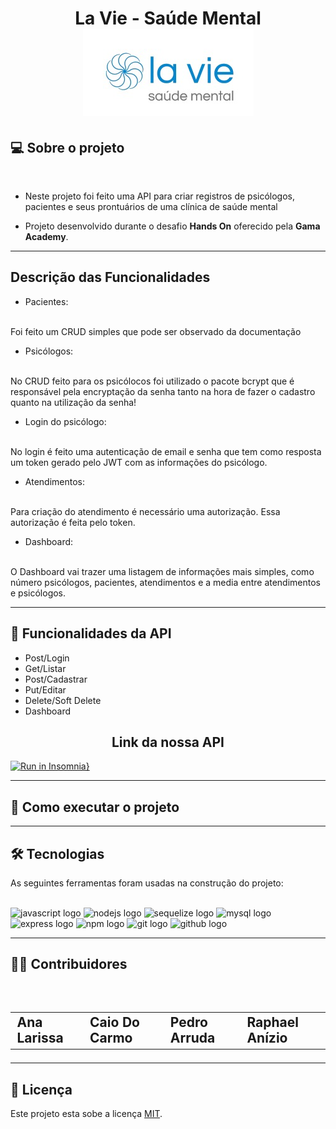<h1 align=center> La Vie - Saúde Mental </hi> <br>

<img src="./docs/Logo LaVie.jpeg" alt="Logo da Clínica">

## 💻 Sobre o projeto 
<br>

 - Neste projeto foi feito uma API para criar registros de psicólogos, pacientes e seus prontuários de uma clínica de saúde mental

 - Projeto desenvolvido durante o desafio **Hands On** oferecido pela **Gama Academy**.

---

##    Descrição das Funcionalidades

- Pacientes:
<br>
Foi feito um CRUD simples que pode ser observado da documentação

- Psicólogos:
<br>
No CRUD feito para os psicólocos foi utilizado o pacote bcrypt que é responsável pela encryptação da senha tanto na hora de fazer  o cadastro  quanto na utilização da senha!

- Login do psicólogo:
<br>
No login é feito uma autenticação de email e senha que tem como resposta um token gerado pelo JWT com as informações do psicólogo.

- Atendimentos:
<br>
Para criação do atendimento é necessário uma autorização. Essa autorização é feita pelo token.

- Dashboard:
<br>
O Dashboard vai trazer uma listagem de  informações mais simples, como número psicólogos, pacientes, atendimentos e a media entre atendimentos e psicólogos.

---

## :file_folder: Funcionalidades da API  

  - Post/Login
  - Get/Listar
  - Post/Cadastrar
  - Put/Editar
  - Delete/Soft Delete
  - Dashboard

   <h2 align=center> <a src="./" > Link da nossa API </a>  </h2>
   
[![Run in Insomnia}](https://insomnia.rest/images/run.svg)](https://insomnia.rest/run/?label=La-vie&uri=https%3A%2F%2Fgithub.com%2Fannalare%2Fla-vie%2Fblob%2Fmain%2Finsomnia.json)

---

## 🚀 Como executar o projeto

---

## 🛠 Tecnologias

As seguintes ferramentas foram usadas na construção do projeto: <br>
<br>

<div align="left">
  <img src="https://cdn.jsdelivr.net/gh/devicons/devicon/icons/javascript/javascript-original.svg" height="40" width="52" alt="javascript logo"  />
  <img src="https://cdn.jsdelivr.net/gh/devicons/devicon/icons/nodejs/nodejs-original.svg" height="40" width="52" alt="nodejs logo"  />
  <img src="https://cdn.jsdelivr.net/gh/devicons/devicon/icons/sequelize/sequelize-original.svg" height="40" width="52" alt="sequelize logo"  />
  <img src="https://cdn.jsdelivr.net/gh/devicons/devicon/icons/mysql/mysql-original.svg" height="40" width="52" alt="mysql logo"  />
  <img src="https://cdn.jsdelivr.net/gh/devicons/devicon/icons/express/express-original.svg" height="40" width="52" alt="express logo"  />
  <img src="https://cdn.jsdelivr.net/gh/devicons/devicon/icons/npm/npm-original-wordmark.svg" height="40" width="52" alt="npm logo"  />
  <img src="https://cdn.jsdelivr.net/gh/devicons/devicon/icons/git/git-original.svg" height="40" width="52" alt="git logo"  />
  <img src="https://cdn.jsdelivr.net/gh/devicons/devicon/icons/github/github-original.svg" height="40" width="52" alt="github logo"  />
</div>

---

<h2> 👨‍💻 Contribuidores </h2><br> 

<h2>
<table align=center>
  <tr>

   <td> <a src="https://www.linkedin.com/in/annalare/"> Ana Larissa </a>
   </td>
   <td> <a src="https://www.linkedin.com/in/caiodocarmo/"> Caio Do Carmo </a>
   </td>
    <td> <a src="https://www.linkedin.com/in/peh-arruda/"> Pedro Arruda </a>
   </td>
    <td> <a src="https://www.linkedin.com/in/raphael-anizio-da-silva-0173211b8/"> Raphael Anízio </a>
   </td>
   
  </tr>
</table> </h2>

---

## 📝 Licença

Este projeto esta sobe a licença [MIT](./LICENSE).